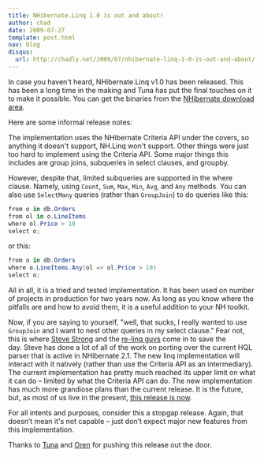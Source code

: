 ```yaml
---
title: NHibernate.Linq 1.0 is out and about!
author: chad
date: 2009-07-27
template: post.html
nav: blog
disqus: 
  url: http://chadly.net/2009/07/nhibernate-linq-1-0-is-out-and-about/
---
```


In case you haven't heard, NHibernate.Linq v1.0 has been released. This has been a long time in the making and Tuna has put the final touches on it to make it possible. You can get the binaries from the [NHibernate download area](http://sourceforge.net/projects/nhibernate/files/).

Here are some informal release notes:

The implementation uses the NHibernate Criteria API under the covers, so anything it doesn't support, NH.Linq won't support. Other things were just too hard to implement using the Criteria API. Some major things this includes are group joins, subqueries in select clauses, and groupby.

However, despite that, limited subqueries are supported in the where clause. Namely, using `Count`, `Sum`, `Max`, `Min`, `Avg`, and `Any` methods. You can also use `SelectMany` queries (rather than `GroupJoin`) to do queries like this:

```cs
from o in db.Orders
from ol in o.LineItems
where ol.Price > 10
select o;
```

or this:

```cs
from o in db.Orders
where o.LineItems.Any(ol => ol.Price > 10)
select o;
```

All in all, it is a tried and tested implementation. It has been used on number of projects in production for two years now. As long as you know where the pitfalls are and how to avoid them, it is a useful addition to your NH toolkit.

Now, if you are saying to yourself, "well, that sucks, I really wanted to use `GroupJoin` and I want to nest other queries in my select clause." Fear not, this is where [Steve Strong](http://blogs.imeta.co.uk/sstrong/archive/2009/06/11/708.aspx) and the [re-linq guys](http://www.re-motion.org/) come in to save the day. Steve has done <span class="correction">a lot of</span> all of the work on porting over the current HQL parser that is active in NHibernate 2.1. The new linq implementation will interact with it natively (rather than use the Criteria API as an intermediary). The current implementation has pretty much reached its upper limit on what it can do – limited by what the Criteria API can do. The new implementation has much more grandiose plans than the current release. It is the future, but, as most of us live in the present, [this release is now](http://sourceforge.net/projects/nhibernate/files/NHibernate/2.1.0.GA/NHibernate.Linq-1.0.0.GA-bin.zip/download).

For all intents and purposes, consider this a stopgap release. Again, that doesn’t mean it's not capable – just don’t expect major new features from this implementation.

Thanks to [Tuna](http://tunatoksoz.com/) and [Oren](http://ayende.com/) for pushing this release out the door.